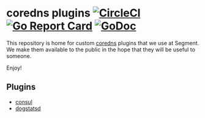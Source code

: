 # coredns plugins [![CircleCI](https://circleci.com/gh/segmentio/coredns-plugins.svg?style=shield)](https://circleci.com/gh/segmentio/coredns-plugins) [![Go Report Card](https://goreportcard.com/badge/github.com/segmentio/coredns-plugins)](https://goreportcard.com/report/github.com/segmentio/coredns-plugins) [![GoDoc](https://godoc.org/github.com/segmentio/coredns-plugins?status.svg)](https://godoc.org/github.com/segmentio/coredns-plugins)

This repository is home for custom [coredns](https://github.com/coredns/coredns)
plugins that we use at Segment. We make them available to the public in the hope
that they will be useful to someone.

Enjoy!

## Plugins

- [consul](https://github.com/segmentio/coredns-plugins/blob/master/consul)
- [dogstatsd](https://github.com/segmentio/coredns-plugins/blob/master/dogstatsd)
